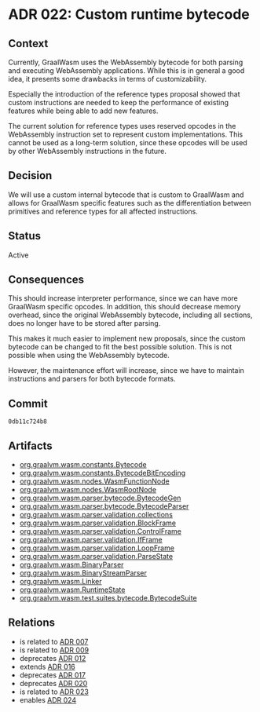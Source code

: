 # ADR 022: Custom runtime bytecode

## Context

Currently, GraalWasm uses the WebAssembly bytecode for both parsing and executing WebAssembly applications.
While this is in general a good idea, it presents some drawbacks in terms of customizability.

Especially the introduction of the reference types proposal showed that custom instructions are needed to keep the performance of existing features while being able to add new features.

The current solution for reference types uses reserved opcodes in the WebAssembly instruction set to represent custom implementations.
This cannot be used as a long-term solution, since these opcodes will be used by other WebAssembly instructions in the future.

## Decision

We will use a custom internal bytecode that is custom to GraalWasm and allows for GraalWasm specific features such as the differentiation between primitives and reference types for all affected instructions.

## Status

Active

## Consequences

This should increase interpreter performance, since we can have more GraalWasm specific opcodes.
In addition, this should decrease memory overhead, since the original WebAssembly bytecode, including all sections, does no longer have to be stored after parsing.

This makes it much easier to implement new proposals, since the custom bytecode can be changed to fit the best possible solution. This is not possible when using the WebAssembly bytecode.

However, the maintenance effort will increase, since we have to maintain instructions and parsers for both bytecode formats.

## Commit

`0db11c724b8`

## Artifacts

- [org.graalvm.wasm.constants.Bytecode](../../src/org.graalvm.wasm/src/org/graalvm/wasm/constants/Bytecode.java)
- [org.graalvm.wasm.constants.BytecodeBitEncoding](../../src/org.graalvm.wasm/src/org/graalvm/wasm/constants/BytecodeBitEncoding.java)
- [org.graalvm.wasm.nodes.WasmFunctionNode](../../src/org.graalvm.wasm/src/org/graalvm/wasm/nodes/WasmFunctionNode.java)
- [org.graalvm.wasm.nodes.WasmRootNode](../../src/org.graalvm.wasm/src/org/graalvm/wasm/nodes/WasmRootNode.java)
- [org.graalvm.wasm.parser.bytecode.BytecodeGen](../../src/org.graalvm.wasm/src/org/graalvm/wasm/parser/bytecode/BytecodeGen.java)
- [org.graalvm.wasm.parser.bytecode.BytecodeParser](../../src/org.graalvm.wasm/src/org/graalvm/wasm/parser/bytecode/BytecodeParser.java)
- [org.graalvm.wasm.parser.validation.collections](../../src/org.graalvm.wasm/src/org/graalvm/wasm/parser/validation/collections)
- [org.graalvm.wasm.parser.validation.BlockFrame](../../src/org.graalvm.wasm/src/org/graalvm/wasm/parser/validation/BlockFrame.java)
- [org.graalvm.wasm.parser.validation.ControlFrame](../../src/org.graalvm.wasm/src/org/graalvm/wasm/parser/validation/ControlFrame.java)
- [org.graalvm.wasm.parser.validation.IfFrame](../../src/org.graalvm.wasm/src/org/graalvm/wasm/parser/validation/IfFrame.java)
- [org.graalvm.wasm.parser.validation.LoopFrame](../../src/org.graalvm.wasm/src/org/graalvm/wasm/parser/validation/LoopFrame.java)
- [org.graalvm.wasm.parser.validation.ParseState](../../src/org.graalvm.wasm/src/org/graalvm/wasm/parser/validation/ParserState.java)
- [org.graalvm.wasm.BinaryParser](../../src/org.graalvm.wasm/src/org/graalvm/wasm/BinaryParser.java)
- [org.graalvm.wasm.BinaryStreamParser](../../src/org.graalvm.wasm/src/org/graalvm/wasm/BinaryStreamParser.java)
- [org.graalvm.wasm.Linker](../../src/org.graalvm.wasm/src/org/graalvm/wasm/Linker.java)
- [org.graalvm.wasm.RuntimeState](../../src/org.graalvm.wasm/src/org/graalvm/wasm/RuntimeState.java)
- [org.graalvm.wasm.test.suites.bytecode.BytecodeSuite](../../src/org.graalvm.wasm.test/src/org/graalvm/wasm/test/suites/bytecode/BytecodeSuite.java)

## Relations

- is related to [ADR 007](./adr-007.md)
- is related to [ADR 009](./adr-009.md)
- deprecates [ADR 012](./adr-012.md)
- extends [ADR 016](./adr-016.md)
- deprecates [ADR 017](./adr-017.md)
- deprecates [ADR 020](./adr-020.md)
- is related to [ADR 023](./adr-023.md)
- enables [ADR 024](./adr-024.md)